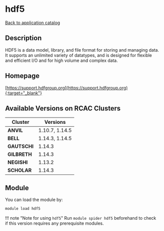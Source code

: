 # hdf5

[Back to application catalog](../app_catalog.md)

## Description

HDF5 is a data model, library, and file format for storing and managing data. It supports an unlimited variety of datatypes, and is designed for flexible and efficient I/O and for high volume and complex data.

## Homepage

[https://support.hdfgroup.org](https://support.hdfgroup.org){:target="_blank"}

## Available Versions on RCAC Clusters

|Cluster|Versions|
|---|---|
**ANVIL**|1.10.7, 1.14.5
**BELL**|1.14.3, 1.14.5
**GAUTSCHI**|1.14.3
**GILBRETH**|1.14.3
**NEGISHI**|1.13.2
**SCHOLAR**|1.14.3

## Module

You can load the module by:

```bash
module load hdf5
```

!!! note "Note for using `hdf5`"
    Run `module spider hdf5` beforehand to check if this version requires any prerequisite modules.
